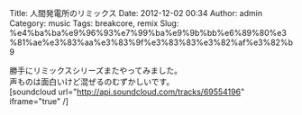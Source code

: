 Title: 人間発電所のリミックス
Date: 2012-12-02 00:34
Author: admin
Category: music
Tags: breakcore, remix
Slug: %e4%ba%ba%e9%96%93%e7%99%ba%e9%9b%bb%e6%89%80%e3%81%ae%e3%83%aa%e3%83%9f%e3%83%83%e3%82%af%e3%82%b9

勝手にリミックスシリーズまたやってみました。  
声ものは面白いけど混ぜるのむずかしいです。  
[soundcloud url="http://api.soundcloud.com/tracks/69554196"
iframe="true" /]
